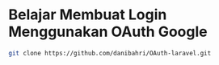 # Belajar Membuat Login Menggunakan OAuth Google

```bash
git clone https://github.com/danibahri/OAuth-laravel.git
```

